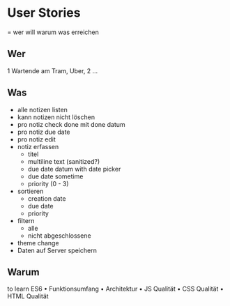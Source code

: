# User Stories

= wer will warum was erreichen

## Wer

1 Wartende am Tram, Uber,
2 ...

## Was

- alle notizen listen
- kann notizen nicht löschen
- pro notiz check done mit done datum
- pro notiz due date
- pro notiz edit
- notiz erfassen
  - titel
  - multiline text (sanitized?)
  - due date datum with date picker
  - due date sometime
  - priority (0 - 3)
- sortieren
  - creation date
  - due date
  - priority
- filtern
  - alle
  - nicht abgeschlossene
- theme change
- Daten auf Server speichern

## Warum

to learn ES6
• Funktionsumfang
• Architektur
• JS Qualität
• CSS Qualität
• HTML Qualität
